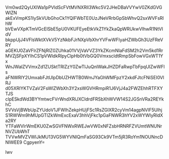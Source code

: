 Vm0wd2QyUXlWa1pPVldScFVtMVNXRll3Wkc5V2JHeDBaVVYwV0ZKdGVGWlZN
akExVmpKS1IySkVUbGhoCk1YQlFWbTE0UzJNeVRrbGpSbWhvQ2sxWVFsRlhW
bVEwVXpKTmVGcElSbE5pU0VKUFEyeEtkVkZ1YkZkaQpWRUkwVlhwR1NtVldV
bkppUjJ4VFlsWktXVkV5YzNkbFJrNXpVbXhrYVFwWFIyaHZWbGh3UzFReVRY
aGEKU0ZaVFlrZFNjRlZ0ZUhka01VVjVaVVZ3YkZKcmNIaFdSM2h2Vm5kd1Rr
MVZjSFpXYlhCS1pVWldkRlpyClpHb0tVbGQ0VmxscldtRmpSbFowVGxWT1Yx
WnJWalZVVmxZd1ZUSktTRlZzY0ZwTlJuQnlWakJHZDFaRwpTbFpqUlZwWFls
aFNWRlY2UmxabFJtUlpDbUZHWTB0WmJYaGhWMFpzY2xkdFJtcFNiSEI0VlRJ
d05XRlYKTVZaV2FsWlZWbXh3Y2xsWGVHRmpiR1J6VjJ4a2FWZEhhRTFXYTJS
clpESkdWd3BYYmtwcFVrWndXRlJXCldrdFRSbXhWVW14S2JGSnVRa2REYkhC
SVVsVjBWbUpZYUdoV1JFWlhZekpHUjFSc1RsZGlXR2cyVm14agpNVlF5Ulhj
S1RWWm9hMUpGTlZkWmExcExaV3hhVjFkc1pGaFNWR3hYV2xWYWIyRldXa2RY
YTFaWVlrWmEKU0ZwSGVFNWxRWEJwVW0xNFZsbHRNRFZVUmtWNUNrNVZUbWhT
TVVwMVZVWlJkMU13VG5WYVNIQmFaSG93Ck9VTm5jR3RoYm1NOUNncDNlWEE9
CgpyenY=

lwv